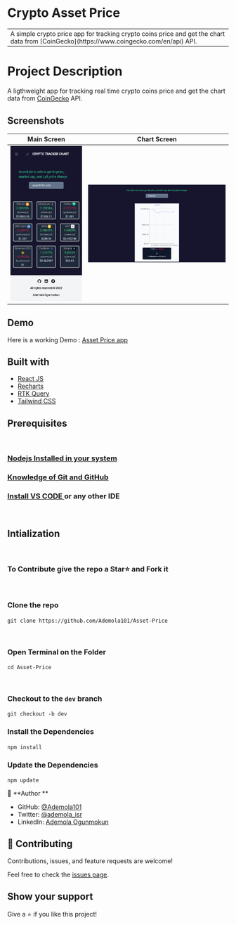 # Crypto Asset Price 

<table>
<tr>
<td>
  A simple crypto price app for  tracking crypto coins price and get the chart data from [CoinGecko](https://www.coingecko.com/en/api) API.

</td>
</tr>
</table>

# Project Description
A ligthweight app for tracking real time crypto coins price and get the chart data from [CoinGecko](https://www.coingecko.com/en/api) API.


## Screenshots
Main Screen             |  Chart Screen
:-------------------------:|:-------------------------:
![Main](/img/pricemobile.png)  |  ![Chart](/img/chart.png)
## Demo

Here is a working Demo : [Asset Price app](http://asset-price.netlify.app/)

## Built with

- [React JS](https://reactjs.org/)
- [Recharts](https://recharts.org/en-US/)
- [RTK Query](https://redux-toolkit.js.org/rtk-query/overview)
- [Tailwind CSS](https://tailwindcss.com/)

## Prerequisites

<br>

### <a href ="https://www.geeksforgeeks.org/installation-of-node-js-on-windows/" target="_blank"> Nodejs Installed in your system<a/>

### <a href ="https://www.geeksforgeeks.org/ultimate-guide-git-github/?ref=gcse" target="_blank">Knowledge of Git and GitHub<a/>

### <p> <a href ="https://code.visualstudio.com/docs/setup/windows">Install VS CODE </a> or any other IDE </p>

<br>

## Intialization

<br>

### To Contribute give the repo a Star⭐️ and Fork it

<br>


### Clone the repo

<!-- <img src ="readme-asset/clone.png"></img> -->

```
git clone https://github.com/Ademola101/Asset-Price
```



<br>

### Open Terminal on the Folder

```
cd Asset-Price
```

<br>

### Checkout to the `dev` branch

```
git checkout -b dev
```
### Install the Dependencies

```
npm install
```

### Update the Dependencies

```
npm update
```


👤 **Author **

* GitHub: [@Ademola101](https://github.com/Ademola101)
* Twitter: [@ademola_isr](https://twitter.com/ademola_isr)
* LinkedIn: [Ademola Ogunmokun](https://linkedin.com/in/ademola-ogunmokun-492575203)

## 🤝 Contributing

Contributions, issues, and feature requests are welcome!

Feel free to check the [issues page](https://github.com/Ademola101/Assest-Price/issues).

## Show your support

Give a ⭐️ if you like this project!
